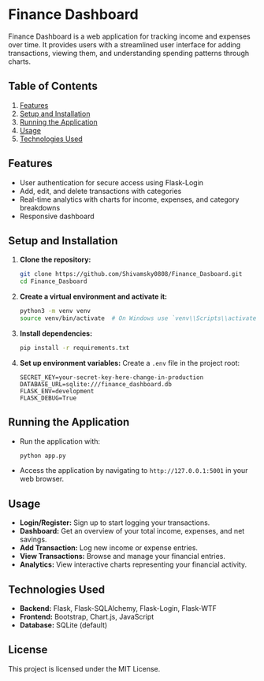 # Finance Dashboard

Finance Dashboard is a web application for tracking income and expenses over time. It provides users with a streamlined user interface for adding transactions, viewing them, and understanding spending patterns through charts.

## Table of Contents

1. [Features](#features)
2. [Setup and Installation](#setup-and-installation)
3. [Running the Application](#running-the-application)
4. [Usage](#usage)
5. [Technologies Used](#technologies-used)

## Features

- User authentication for secure access using Flask-Login
- Add, edit, and delete transactions with categories
- Real-time analytics with charts for income, expenses, and category breakdowns
- Responsive dashboard

## Setup and Installation

1. **Clone the repository:**
   ```bash
   git clone https://github.com/Shivamsky0808/Finance_Dasboard.git
   cd Finance_Dasboard
   ```

2. **Create a virtual environment and activate it:**
   ```bash
   python3 -m venv venv
   source venv/bin/activate  # On Windows use `venv\\Scripts\\activate`
   ```

3. **Install dependencies:**
   ```bash
   pip install -r requirements.txt
   ```

4. **Set up environment variables:**
   Create a `.env` file in the project root:
   ```plaintext
   SECRET_KEY=your-secret-key-here-change-in-production
   DATABASE_URL=sqlite:///finance_dashboard.db
   FLASK_ENV=development
   FLASK_DEBUG=True
   ```

## Running the Application

- Run the application with:
  ```bash
  python app.py
  ```

- Access the application by navigating to `http://127.0.0.1:5001` in your web browser.

## Usage

- **Login/Register:** Sign up to start logging your transactions.
- **Dashboard:** Get an overview of your total income, expenses, and net savings.
- **Add Transaction:** Log new income or expense entries.
- **View Transactions:** Browse and manage your financial entries.
- **Analytics:** View interactive charts representing your financial activity.

## Technologies Used

- **Backend:** Flask, Flask-SQLAlchemy, Flask-Login, Flask-WTF
- **Frontend:** Bootstrap, Chart.js, JavaScript
- **Database:** SQLite (default)

## License

This project is licensed under the MIT License.
